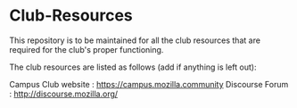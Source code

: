 # Club-Resources
This repository is to be maintained for all the club resources that are required for the club's proper functioning.

The club resources are listed as follows (add if anything is left out):

Campus Club website : https://campus.mozilla.community
Discourse Forum     : http://discourse.mozilla.org/


